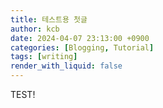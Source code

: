 ```yaml
---
title: 테스트용 첫글
author: kcb
date: 2024-04-07 23:13:00 +0900
categories: [Blogging, Tutorial]
tags: [writing]
render_with_liquid: false
---
```

TEST!
